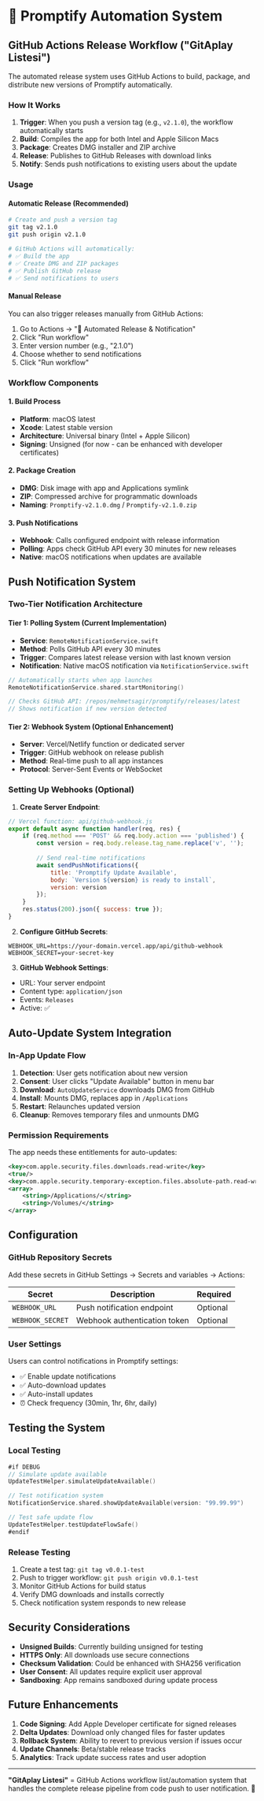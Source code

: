 # 🚀 Promptify Automation System

## GitHub Actions Release Workflow ("GitAplay Listesi")

The automated release system uses GitHub Actions to build, package, and distribute new versions of Promptify automatically.

### How It Works

1. **Trigger**: When you push a version tag (e.g., `v2.1.0`), the workflow automatically starts
2. **Build**: Compiles the app for both Intel and Apple Silicon Macs
3. **Package**: Creates DMG installer and ZIP archive
4. **Release**: Publishes to GitHub Releases with download links
5. **Notify**: Sends push notifications to existing users about the update

### Usage

#### Automatic Release (Recommended)
```bash
# Create and push a version tag
git tag v2.1.0
git push origin v2.1.0

# GitHub Actions will automatically:
# ✅ Build the app
# ✅ Create DMG and ZIP packages
# ✅ Publish GitHub release
# ✅ Send notifications to users
```

#### Manual Release
You can also trigger releases manually from GitHub Actions:
1. Go to Actions → "🚀 Automated Release & Notification"
2. Click "Run workflow"
3. Enter version number (e.g., "2.1.0")
4. Choose whether to send notifications
5. Click "Run workflow"

### Workflow Components

#### 1. Build Process
- **Platform**: macOS latest
- **Xcode**: Latest stable version
- **Architecture**: Universal binary (Intel + Apple Silicon)
- **Signing**: Unsigned (for now - can be enhanced with developer certificates)

#### 2. Package Creation
- **DMG**: Disk image with app and Applications symlink
- **ZIP**: Compressed archive for programmatic downloads
- **Naming**: `Promptify-v2.1.0.dmg` / `Promptify-v2.1.0.zip`

#### 3. Push Notifications
- **Webhook**: Calls configured endpoint with release information
- **Polling**: Apps check GitHub API every 30 minutes for new releases
- **Native**: macOS notifications when updates are available

## Push Notification System

### Two-Tier Notification Architecture

#### Tier 1: Polling System (Current Implementation)
- **Service**: `RemoteNotificationService.swift`
- **Method**: Polls GitHub API every 30 minutes
- **Trigger**: Compares latest release version with last known version
- **Notification**: Native macOS notification via `NotificationService.swift`

```swift
// Automatically starts when app launches
RemoteNotificationService.shared.startMonitoring()

// Checks GitHub API: /repos/mehmetsagir/promptify/releases/latest
// Shows notification if new version detected
```

#### Tier 2: Webhook System (Optional Enhancement)
- **Server**: Vercel/Netlify function or dedicated server
- **Trigger**: GitHub webhook on release publish
- **Method**: Real-time push to all app instances
- **Protocol**: Server-Sent Events or WebSocket

### Setting Up Webhooks (Optional)

1. **Create Server Endpoint**:
```javascript
// Vercel function: api/github-webhook.js
export default async function handler(req, res) {
    if (req.method === 'POST' && req.body.action === 'published') {
        const version = req.body.release.tag_name.replace('v', '');
        
        // Send real-time notifications
        await sendPushNotifications({
            title: 'Promptify Update Available',
            body: `Version ${version} is ready to install`,
            version: version
        });
    }
    res.status(200).json({ success: true });
}
```

2. **Configure GitHub Secrets**:
```
WEBHOOK_URL=https://your-domain.vercel.app/api/github-webhook  
WEBHOOK_SECRET=your-secret-key
```

3. **GitHub Webhook Settings**:
- URL: Your server endpoint
- Content type: `application/json`
- Events: `Releases`
- Active: ✅

## Auto-Update System Integration

### In-App Update Flow

1. **Detection**: User gets notification about new version
2. **Consent**: User clicks "Update Available" button in menu bar
3. **Download**: `AutoUpdateService` downloads DMG from GitHub
4. **Install**: Mounts DMG, replaces app in `/Applications`
5. **Restart**: Relaunches updated version
6. **Cleanup**: Removes temporary files and unmounts DMG

### Permission Requirements

The app needs these entitlements for auto-updates:
```xml
<key>com.apple.security.files.downloads.read-write</key>
<true/>
<key>com.apple.security.temporary-exception.files.absolute-path.read-write</key>
<array>
    <string>/Applications/</string>
    <string>/Volumes/</string>
</array>
```

## Configuration

### GitHub Repository Secrets

Add these secrets in GitHub Settings → Secrets and variables → Actions:

| Secret | Description | Required |
|--------|-------------|----------|
| `WEBHOOK_URL` | Push notification endpoint | Optional |
| `WEBHOOK_SECRET` | Webhook authentication token | Optional |

### User Settings

Users can control notifications in Promptify settings:
- ✅ Enable update notifications
- ✅ Auto-download updates
- ✅ Auto-install updates
- ⏰ Check frequency (30min, 1hr, 6hr, daily)

## Testing the System

### Local Testing
```swift
#if DEBUG
// Simulate update available
UpdateTestHelper.simulateUpdateAvailable()

// Test notification system  
NotificationService.shared.showUpdateAvailable(version: "99.99.99")

// Test safe update flow
UpdateTestHelper.testUpdateFlowSafe()
#endif
```

### Release Testing
1. Create a test tag: `git tag v0.0.1-test`
2. Push to trigger workflow: `git push origin v0.0.1-test`
3. Monitor GitHub Actions for build status
4. Verify DMG downloads and installs correctly
5. Check notification system responds to new release

## Security Considerations

- **Unsigned Builds**: Currently building unsigned for testing
- **HTTPS Only**: All downloads use secure connections
- **Checksum Validation**: Could be enhanced with SHA256 verification
- **User Consent**: All updates require explicit user approval
- **Sandboxing**: App remains sandboxed during update process

## Future Enhancements

1. **Code Signing**: Add Apple Developer certificate for signed releases
2. **Delta Updates**: Download only changed files for faster updates
3. **Rollback System**: Ability to revert to previous version if issues occur
4. **Update Channels**: Beta/stable release tracks
5. **Analytics**: Track update success rates and user adoption

---

**"GitAplay Listesi"** = GitHub Actions workflow list/automation system that handles the complete release pipeline from code push to user notification. 🎯